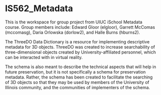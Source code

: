# IS562_Metadata

This is the workspace for group project from UIUC iSchool Metadata course. Group members include: Edward Gloor (elgloor), Garrett McComas (mccomasg), Daria Orlowska (dorlow2), and Halle Burns (hburns2).

The ThreeDO Data Dictionary is a resource for implementing descriptive metadata for 3D objects. ThreeDO was created to increase searchability of three-dimensional objects created by University-affiliated personnel, which can be interacted with in virtual reality.

The schema is also meant to describe the technical aspects that will help in future preservation, but it is not specifically a schema for preservation metadata. Rather, the schema has been created to facilitate the searching of 3D objects so that they may be used by members of the University of Illinois community, and the communities of implementers of the schema.
